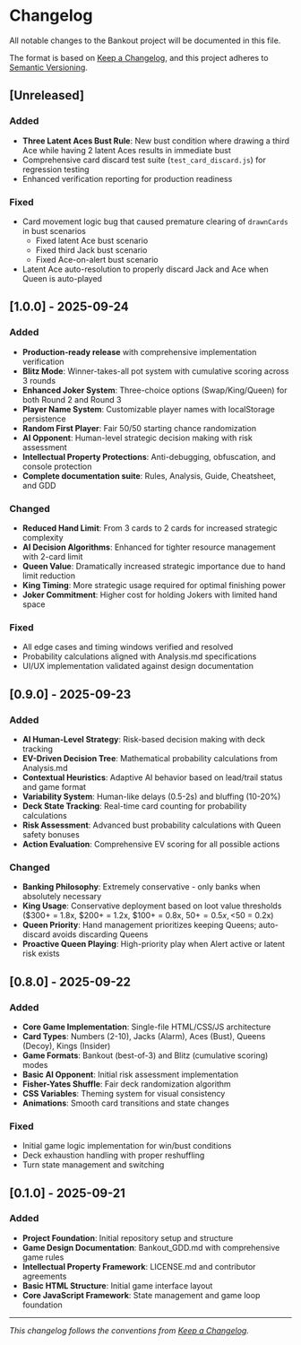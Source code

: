 
# Changelog

All notable changes to the Bankout project will be documented in this file.

The format is based on [Keep a Changelog](https://keepachangelog.com/en/1.0.0/),
and this project adheres to [Semantic Versioning](https://semver.org/spec/v2.0.0.html).

## [Unreleased]

### Added
- **Three Latent Aces Bust Rule**: New bust condition where drawing a third Ace while having 2 latent Aces results in immediate bust
- Comprehensive card discard test suite (`test_card_discard.js`) for regression testing
- Enhanced verification reporting for production readiness

### Fixed
- Card movement logic bug that caused premature clearing of `drawnCards` in bust scenarios
  - Fixed latent Ace bust scenario
  - Fixed third Jack bust scenario
  - Fixed Ace-on-alert bust scenario
- Latent Ace auto-resolution to properly discard Jack and Ace when Queen is auto-played

## [1.0.0] - 2025-09-24

### Added
- **Production-ready release** with comprehensive implementation verification
- **Blitz Mode**: Winner-takes-all pot system with cumulative scoring across 3 rounds
- **Enhanced Joker System**: Three-choice options (Swap/King/Queen) for both Round 2 and Round 3
- **Player Name System**: Customizable player names with localStorage persistence
- **Random First Player**: Fair 50/50 starting chance randomization
- **AI Opponent**: Human-level strategic decision making with risk assessment
- **Intellectual Property Protections**: Anti-debugging, obfuscation, and console protection
- **Complete documentation suite**: Rules, Analysis, Guide, Cheatsheet, and GDD

### Changed
- **Reduced Hand Limit**: From 3 cards to 2 cards for increased strategic complexity
- **AI Decision Algorithms**: Enhanced for tighter resource management with 2-card limit
- **Queen Value**: Dramatically increased strategic importance due to hand limit reduction
- **King Timing**: More strategic usage required for optimal finishing power
- **Joker Commitment**: Higher cost for holding Jokers with limited hand space

### Fixed
- All edge cases and timing windows verified and resolved
- Probability calculations aligned with Analysis.md specifications
- UI/UX implementation validated against design documentation

## [0.9.0] - 2025-09-23

### Added
- **AI Human-Level Strategy**: Risk-based decision making with deck tracking
- **EV-Driven Decision Tree**: Mathematical probability calculations from Analysis.md
- **Contextual Heuristics**: Adaptive AI behavior based on lead/trail status and game format
- **Variability System**: Human-like delays (0.5-2s) and bluffing (10-20%)
- **Deck State Tracking**: Real-time card counting for probability calculations
- **Risk Assessment**: Advanced bust probability calculations with Queen safety bonuses
- **Action Evaluation**: Comprehensive EV scoring for all possible actions

### Changed
- **Banking Philosophy**: Extremely conservative - only banks when absolutely necessary
- **King Usage**: Conservative deployment based on loot value thresholds ($300+ = 1.8x, $200+ = 1.2x, $100+ = 0.8x, $50+ = 0.5x, <$50 = 0.2x)
- **Queen Priority**: Hand management prioritizes keeping Queens; auto-discard avoids discarding Queens
- **Proactive Queen Playing**: High-priority play when Alert active or latent risk exists

## [0.8.0] - 2025-09-22

### Added
- **Core Game Implementation**: Single-file HTML/CSS/JS architecture
- **Card Types**: Numbers (2-10), Jacks (Alarm), Aces (Bust), Queens (Decoy), Kings (Insider)
- **Game Formats**: Bankout (best-of-3) and Blitz (cumulative scoring) modes
- **Basic AI Opponent**: Initial risk assessment implementation
- **Fisher-Yates Shuffle**: Fair deck randomization algorithm
- **CSS Variables**: Theming system for visual consistency
- **Animations**: Smooth card transitions and state changes

### Fixed
- Initial game logic implementation for win/bust conditions
- Deck exhaustion handling with proper reshuffling
- Turn state management and switching

## [0.1.0] - 2025-09-21

### Added
- **Project Foundation**: Initial repository setup and structure
- **Game Design Documentation**: Bankout_GDD.md with comprehensive game rules
- **Intellectual Property Framework**: LICENSE.md and contributor agreements
- **Basic HTML Structure**: Initial game interface layout
- **Core JavaScript Framework**: State management and game loop foundation

---
*This changelog follows the conventions from [Keep a Changelog](https://keepachangelog.com/en/1.0.0/).*